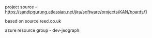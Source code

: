 project source - https://sandipgurung.atlassian.net/jira/software/projects/KAN/boards/1

based on source reed.co.uk 

azure resource group - dev-jeograph